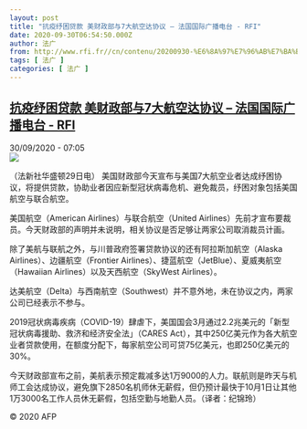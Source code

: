 ```yaml
---
layout: post
title: "抗疫纾困贷款 美财政部与7大航空达协议 – 法国国际广播电台 - RFI"
date: 2020-09-30T06:54:50.000Z
author: 法广
from: http://www.rfi.fr//cn/contenu/20200930-%E6%8A%97%E7%96%AB%E7%BA%BE%E5%9B%B0%E8%B4%B7%E6%AC%BE-%E7%BE%8E%E8%B4%A2%E6%94%BF%E9%83%A8%E4%B8%8E7%E5%A4%A7%E8%88%AA%E7%A9%BA%E8%BE%BE%E5%8D%8F%E8%AE%AE
tags: [ 法广 ]
categories: [ 法广 ]
---
```

<!--1601448890000-->
[抗疫纾困贷款 美财政部与7大航空达协议 – 法国国际广播电台 - RFI](http://www.rfi.fr//cn/contenu/20200930-%E6%8A%97%E7%96%AB%E7%BA%BE%E5%9B%B0%E8%B4%B7%E6%AC%BE-%E7%BE%8E%E8%B4%A2%E6%94%BF%E9%83%A8%E4%B8%8E7%E5%A4%A7%E8%88%AA%E7%A9%BA%E8%BE%BE%E5%8D%8F%E8%AE%AE)
------

<div>
<div>30/09/2020 - 07:05</div><img src="https://s.rfi.fr/media/display/8ff758b0-02df-11eb-b35a-005056bff430/w:310/p:16x9/eco0007b.200930130503.jpg"><div class="t-content__body u-clearfix">            <p>（法新社华盛顿29日电）    美国财政部今天宣布与美国7大航空业者达成纾困协议，将提供贷款，协助业者因应新型冠状病毒危机、避免裁员，纾困对象包括美国航空与联合航空。</p><p>    美国航空（American Airlines）与联合航空（United Airlines）先前才宣布要裁员。今天财政部的声明并未说明，相关协议是否足够让两家公司取消裁员计画。</p><p>    除了美航与联航之外，与川普政府签署贷款协议的还有阿拉斯加航空（Alaska Airlines）、边疆航空（Frontier Airlines）、捷蓝航空（JetBlue）、夏威夷航空（Hawaiian Airlines）以及天西航空（SkyWest Airlines）。</p><p>    达美航空（Delta）与西南航空（Southwest）并不意外地，未在协议之内，两家公司已经表示不参与。</p><p>    2019冠状病毒疾病（COVID-19）肆虐下，美国国会3月通过2.2兆美元的「新型冠状病毒援助、救济和经济安全法」（CARES Act），其中250亿美元作为各大航空业者贷款使用，在额度分配下，每家航空公司可贷75亿美元，也即250亿美元的30%。</p><p>    今天财政部宣布之前，美航表示预定裁减多达1万9000的人力。联航则是昨天与机师工会达成协议，避免旗下2850名机师休无薪假，但仍预计最快于10月1日让其他1万3000名工作人员休无薪假，包括空勤与地勤人员。（译者：纪锦玲）</p>            <p class="t-copyright">© 2020 AFP</p>        </div>
</div>
